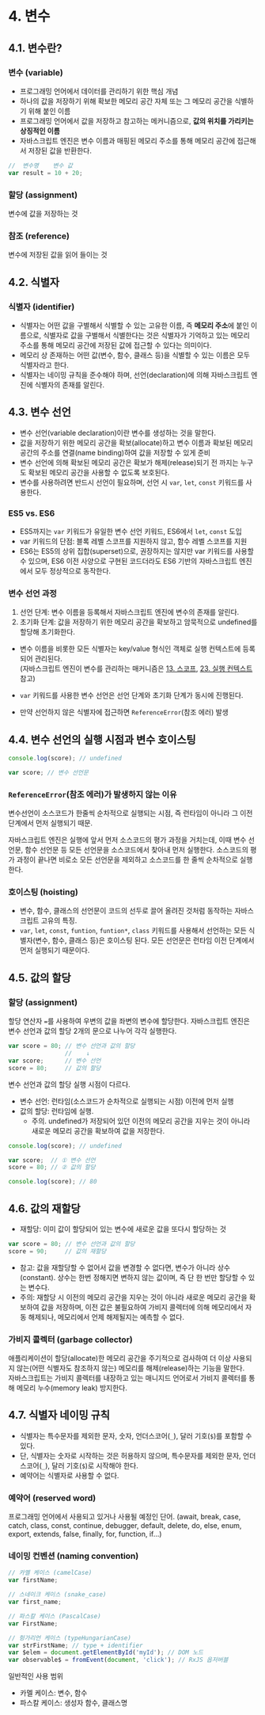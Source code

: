 # 4. 변수

## 4.1. 변수란?

### 변수 (variable)

- 프로그래밍 언어에서 데이터를 관리하기 위한 핵심 개념
- 하나의 값을 저장하기 위해 확보한 메모리 공간 자체 또는 그 메모리 공간을 식별하기 위해 붙인 이름
- 프로그래밍 언어에서 값을 저장하고 참고하는 메커니즘으로, **값의 위치를 가리키는 상징적인 이름**
- 자바스크립트 엔진은 변수 이름과 매핑된 메모리 주소를 통해 메모리 공간에 접근해서 저장된 값을 반환한다.

```js
//  변수명    변수 값
var result = 10 + 20;
```

### 할당 (assignment)

변수에 값을 저장하는 것

### 참조 (reference)

변수에 저장된 값을 읽어 들이는 것


## 4.2. 식별자

### 식별자 (identifier)

- 식별자는 어떤 값을 구별해서 식별할 수 있는 고유한 이름, 즉 **메모리 주소**에 붙인 이름으로, 식별자로 값을 구별해서 식별한다는 것은 식별자가 기억하고 있는 메모리 주소를 통해 메모리 공간에 저장된 값에 접근할 수 있다는 의미이다.
- 메모리 상 존재하는 어떤 값(변수, 함수, 클래스 등)을 식별할 수 있는 이름은 모두 식별자라고 한다.
- 식별자는 네이밍 규칙을 준수해야 하며, 선언(declaration)에 의해 자바스크립트 엔진에 식별자의 존재를 알린다.

## 4.3. 변수 선언

- 변수 선언(variable declaration)이란 변수를 생성하는 것을 말한다.
- 값을 저장하기 위한 메모리 공간을 확보(allocate)하고 변수 이름과 확보된 메모리 공간의 주소를 연결(name binding)하여 값을 저장할 수 있게 준비
- 변수 선언에 의해 확보된 메모리 공간은 확보가 해제(release)되기 전 까지는 누구도 확보된 메모리 공간을 사용할 수 없도록 보호된다.
- 변수를 사용하려면 반드시 선언이 필요하며, 선언 시 `var`, `let`, `const` 키워드를 사용한다.

### ES5 vs. ES6

- ES5까지는 `var` 키워드가 유일한 변수 선언 키워드, ES6에서 `let`, `const` 도입
- var 키워드의 단점: 블록 레벨 스코프를 지원하지 않고, 함수 레벨 스코프를 지원
- ES6는 ES5의 상위 집합(superset)으로, 권장하지는 않지만 var 키워드를 사용할 수 있으며, ES6 이전 사양으로 구현된 코드더라도 ES6 기반의 자바스크립트 엔진에서 모두 정상적으로 동작한다.

### 변수 선언 과정

1) 선언 단계: 변수 이름을 등록해서 자바스크립트 엔진에 변수의 존재를 알린다.
2) 초기화 단계: 값을 저장하기 위한 메모리 공간을 확보하고 암묵적으로 undefined를 할당해 초기화한다.

- 변수 이름을 비롯한 모든 식별자는 key/value 형식인 객체로 실행 컨텍스트에 등록되어 관리된다.<br />(자바스크립트 엔진이 변수를 관리하는 매커니즘은 [13. 스코프](./13_scope.md), [23. 실행 컨텍스트](./23_execution_context.md) 참고)

- `var` 키워드를 사용한 변수 선언은 선언 단계와 초기화 단계가 동시에 진행된다. 
- 만약 선언하지 않은 식별자에 접근하면 `ReferenceError`(참조 에러) 발생

## 4.4. 변수 선언의 실행 시점과 변수 호이스팅

```js
console.log(score); // undefined

var score; // 변수 선언문
```

### `ReferenceError`(참조 에러)가 발생하지 않는 이유

변수선언이 소스코드가 한줄씩 순차적으로 실행되는 시점, 즉 런타임이 아니라 그 이전 단계에서 먼저 실행되기 때문.

자바스크립트 엔진은 실행에 앞서 먼저 소스코드의 평가 과정을 거치는데, 이때 변수 선언문, 함수 선언문 등 모든 선언문을 소스코드에서 찾아내 먼저 실행한다. 소스코드의 평가 과정이 끝나면 비로소 모든 선언문을 제외하고 소스코드를 한 줄씩 순차적으로 실행한다.

### 호이스팅 (hoisting)
- 변수, 함수, 클래스의 선언문이 코드의 선두로 끌어 올려진 것처럼 동작하는 자바스크립트 고유의 특징.
- `var`, `let`, `const`, `funtion`, `funtion*`, `class` 키워드를 사용해서 선언하는 모든 식별자(변수, 함수, 클래스 등)은 호이스팅 된다. 모든 선언문은 런타임 이전 단계에서 먼저 실행되기 때문이다.

## 4.5. 값의 할당

### 할당 (assignment)

할당 연산자 `=`를 사용하여 우변의 값을 좌변의 변수에 할당한다.
자바스크립트 엔진은 변수 선언과 값의 할당 2개의 문으로 나누어 각각 실행한다.

```js
var score = 80; // 변수 선언과 값의 할당
                //    ↓
var score;      // 변수 선언
score = 80;     // 값의 할당
```

변수 선언과 값의 할당 실행 시점이 다르다.
- 변수 선언: 런타임(소스코드가 순차적으로 실행되는 시점) 이전에 먼저 실행
- 값의 할당: 런타임에 실행. 
  - 주의. undefined가 저장되어 있던 이전의 메모리 공간을 지우는 것이 아니라 새로운 메모리 공간을 확보하여 값을 저장한다.

```js
console.log(score); // undefined

var score;  // ① 변수 선언
score = 80; // ② 값의 할당

console.log(score); // 80
```

## 4.6. 값의 재할당

- 재할당: 이미 값이 할당되어 있는 변수에 새로운 값을 또다시 할당하는 것

```js
var score = 80; // 변수 선언과 값의 할당
score = 90;     // 값의 재할당
```

- 참고: 값을 재할당할 수 없어서 값을 변경할 수 없다면, 변수가 아니라 상수(constant). 상수는 한번 정해지면 변하지 않는 값이며, 즉 단 한 번만 할당할 수 있는 변수다.
- 주의: 재할당 시 이전의 메모리 공간을 지우는 것이 아니라 새로운 메모리 공간을 확보하여 값을 저장하며, 이전 값은 불필요하여 가비지 콜렉터에 의해 메모리에서 자동 해제되나, 메모리에서 언제 해제될지는 예측할 수 없다.

### 가비지 콜렉터 (garbage collector)

애플리케이션이 할당(allocate)한 메모리 공간을 주기적으로 검사하여 더 이상 사용되지 않는(어떤 식별자도 참조하지 않는) 메모리를 해제(release)하는 기능을 말한다.<br />
자바스크립트는 가비지 콜렉터를 내장하고 있는 매니지드 언어로서 가비지 콜렉터를 통해 메모리 누수(memory leak) 방지한다.

## 4.7. 식별자 네이밍 규칙

- 식별자는 특수문자를 제외한 문자, 숫자, 언더스코어(`_`), 달러 기호(`$`)를 포함할 수 있다.
- 단, 식별자는 숫자로 시작하는 것은 허용하지 않으며, 특수문자를 제외한 문자, 언더스코어(`_`), 달러 기호(`$`)로 시작해야 한다.
- 예약어는 식별자로 사용할 수 없다.

### 예약어 (reserved word)

프로그래밍 언어에서 사용되고 있거나 사용될 예정인 단어. (await, break, case, catch, class, const, continue, debugger, default, delete, do, else, enum, export, extends, false, finally, for, function, if...)

### 네이밍 컨벤션 (naming convention)

```js
// 카멜 케이스 (camelCase)
var firstName;

// 스네이크 케이스 (snake_case)
var first_name;

// 파스칼 케이스 (PascalCase)
var FirstName;

// 헝가리언 케이스 (typeHungarianCase)
var strFirstName; // type + identifier
var $elem = document.getElementById('myId'); // DOM 노드
var observable$ = fromEvent(document, 'click'); // RxJS 옵저버블
```

일반적인 사용 범위
- 카멜 케이스: 변수, 함수
- 파스칼 케이스: 생성자 함수, 클래스명